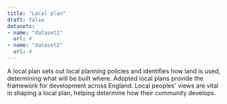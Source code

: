 ```yaml
---
title: "Local plan"
draft: false
datasets:
- name: "dataset1"
  url: #
- name: "dataset2"
  url: #
---
```


A local plan sets out local planning policies and identifies how land is used, determining what will be built where. Adopted local plans provide the framework for development across England. Local peoples' views are vital in shaping a local plan, helping determine how their community develops.

